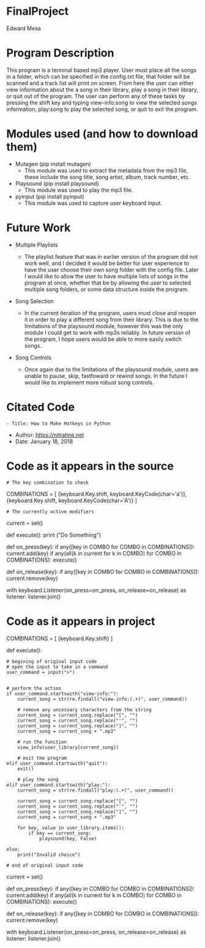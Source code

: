# FinalProject
Edward Mesa

# Program Description

This program is a terminal based mp3 player. User must place all the songs in a folder, which can be specified in the config.txt file, that folder will be scanned and a track list will print on screen. From here the user can either view information about the a song in their library, play a song in their library, or quit out of the program. The user can perform any of these tasks by pressing the shift key and typing view-info:song to view the selected songs information, play:song to play the selected song, or quit to exit the program.



# Modules used (and how to download them)
- Mutagen (pip install mutagen)
    - This module was used to extract the metadata from the mp3 file, these include the song title, song artist, album, track number, etc.
- Playsound (pip install playsound)
    - This module was used to play the mp3 file.
- pyinput (pip install pyinput)
    - This module was used to capture user keyboard input.

# Future Work
- Multiple Playlists
    - The playlist feature that was in earlier version of the program did not work well, and I decided it would be better for user experience to have the user choose their own song folder with the config file. Later I would like to allow the user to have multiple lists of songs in the program at once, whether that be by allowing the user to selected multiple song folders, or some data structure inside the program.

- Song Selection
    - In the current iteration of the program, users must close and reopen it in order to play a different song from their library. This is due to the limitations of the playsound module, however this was the only module I could get to work with mp3s reliably. In future version of the program, I hope users would be able to more easily switch songs.

- Song Controls
    - Once again due to the limitations of the playsound module, users are unable to pause, skip, fastfoward or rewind songs. In the future I would like to implement more robust song controls.


# Citated Code
    - Title: How to Make Hotkeys in Python
- Author: https://nitratine.net
- Date: January 18, 2018

# Code as it appears in the source

    # The key combination to check
COMBINATIONS = [
    {keyboard.Key.shift, keyboard.KeyCode(char='a')},
    {keyboard.Key.shift, keyboard.KeyCode(char='A')}
]

    # The currently active modifiers
current = set()

def execute():
    print ("Do Something")

def on_press(key):
    if any([key in COMBO for COMBO in COMBINATIONS]):
        current.add(key)
        if any(all(k in current for k in COMBO) for COMBO in COMBINATIONS):
            execute()

def on_release(key):
    if any([key in COMBO for COMBO in COMBINATIONS]):
        current.remove(key)

with keyboard.Listener(on_press=on_press, on_release=on_release) as listener:
    listener.join()

# Code as it appears in project
COMBINATIONS = [
    {keyboard.Key.shift}
]


def execute():

    # begining of original input code
    # open the input to take in a command 
    user_command = input(">")


    # perform the action
    if user_command.startswith("view-info:"):
        current_song = str(re.findall("view-info:(.+)", user_command))

        # remove any uncessary characters from the string
        current_song = current_song.replace("[", "")
        current_song = current_song.replace("'", "")
        current_song = current_song.replace("]", "")
        current_song = current_song + ".mp3"

        # run the function
        view_info(user_library[current_song])

        # exit the program
    elif user_command.startswith("quit"):
        exit()

        # play the song
    elif user_command.startswith("play:"):
        current_song = str(re.findall("play:(.+)", user_command))

        current_song = current_song.replace("[", "")
        current_song = current_song.replace("'", "")
        current_song = current_song.replace("]", "")
        current_song = current_song + ".mp3"

        for key, value in user_library.items():
            if key == current_song:
                playsound(key, False)

    else:
        print("Invalid choice")

    # end of original input code    

current = set()

def on_press(key):
    if any([key in COMBO for COMBO in COMBINATIONS]):
        current.add(key)
        if any(all(k in current for k in COMBO) for COMBO in COMBINATIONS):
            execute()

def on_release(key):
    if any([key in COMBO for COMBO in COMBINATIONS]):
        current.remove(key)

with keyboard.Listener(on_press=on_press, on_release=on_release) as listener:
    listener.join()        
